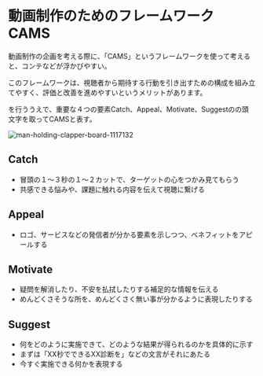 # 動画制作のためのフレームワークCAMS

動画制作の企画を考える際に、「CAMS」というフレームワークを使って考えると、コンテなどが浮かびやすい。

このフレームワークは、視聴者から期待する行動を引き出すための構成を組み立てやすく、評価と改善を進めやすいというメリットがあります。

を行ううえで、重要な４つの要素Catch、Appeal、Motivate、Suggestのの頭文字を取ってCAMSと表す。

![man-holding-clapper-board-1117132](https://user-images.githubusercontent.com/35683987/87759455-4f7d4900-c849-11ea-90ac-c0ef338f630b.jpg)

## Catch
- 冒頭の１〜３秒の１〜２カットで、ターゲットの心をつかみ見てもらう
- 共感できる悩みや、課題に触れる内容を伝えて視聴に繋げる

## Appeal
- ロゴ、サービスなどの発信者が分かる要素を示しつつ、ベネフィットをアピールする

## Motivate
- 疑問を解消したり、不安を払拭したりする補足的な情報を伝える
- めんどくさそうな所を、めんどくさく無い事が分かるように表現したりする

## Suggest
- 何をどのように実施できて、どのような結果が得られるのかを具体的に示す
- まずは「XX秒でできるXX診断を」などの文言がそれにあたる
- 今すぐ実施できる何かを表現する
